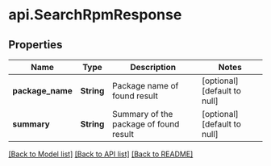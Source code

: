 # api.SearchRpmResponse
## Properties

| Name | Type | Description | Notes |
|------------ | ------------- | ------------- | -------------|
| **package\_name** | **String** | Package name of found result | [optional] [default to null] |
| **summary** | **String** | Summary of the package of found result | [optional] [default to null] |

[[Back to Model list]](../README.md#documentation-for-models) [[Back to API list]](../README.md#documentation-for-api-endpoints) [[Back to README]](../README.md)

